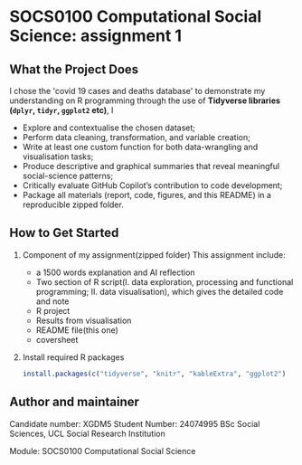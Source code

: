 # SOCS0100 Computational Social Science: assignment 1

## What the Project Does
I chose the 'covid 19 cases and deaths database' to demonstrate my understanding on R programming through the use of **Tidyverse libraries (`dplyr`, `tidyr`, `ggplot2` etc)**, I
- Explore and contextualise the chosen dataset;
- Perform data cleaning, transformation, and variable creation;
- Write at least one custom function for both data-wrangling and visualisation tasks;
- Produce descriptive and graphical summaries that reveal meaningful social-science patterns;
- Critically evaluate GitHub Copilot’s contribution to code development;
- Package all materials (report, code, figures, and this README) in a reproducible zipped folder.

## How to Get Started

1. Component of my assignment(zipped folder)
   This assignment include:
   - a 1500 words explanation and AI reflection
   - Two section of R script(I. data exploration, processing and functional programming; II. data visualisation), which gives the detailed code and note
   - R project 
   - Results from visualisation
   - README file(this one)
   - coversheet
     
3. Install required R packages
   ```r
   install.packages(c("tidyverse", "knitr", "kableExtra", "ggplot2")
## Author and maintainer

Candidate number: XGDM5
Student Number: 24074995
BSc Social Sciences, UCL Social Research Institution

Module: SOCS0100 Computational Social Science
